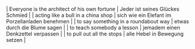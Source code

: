 
| Everyone is the architect of his own fortune | Jeder ist seines Glückes Schmied                 |
| acting like a bull in a china shop           | sich wie ein Elefant im Porzellanladen benehmen  |
| to say something in a roundabout way         | etwas durch die Blume sagen                      |
| to teach somebody a lesson                   | jemadem einen Denkzettel verpassen               |
| to pull out all the stops                    | alle Hebel in Bewegung setzen                    |
